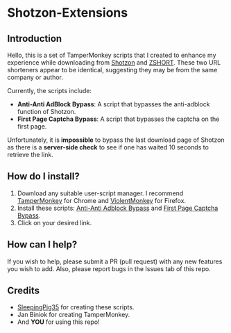 # Shotzon-Extensions

## Introduction

Hello, this is a set of TamperMonkey scripts that I created to enhance my experience while downloading from [Shotzon](https://shotzon.com/) and [ZSHORT](https://zshort.net/). These two URL shorteners appear to be identical, suggesting they may be from the same company or author.

Currently, the scripts include:

- **Anti-Anti AdBlock Bypass**: A script that bypasses the anti-adblock function of Shotzon.
- **First Page Captcha Bypass**: A script that bypasses the captcha on the first page.

Unfortunately, it is **impossible** to bypass the last download page of Shotzon as there is a **server-side check** to see if one has waited 10 seconds to retrieve the link.

## How do I install?

1. Download any suitable user-script manager. I recommend [TamperMonkey](https://chromewebstore.google.com/detail/tampermonkey/dhdgffkkebhmkfjojejmpbldmpobfkfo) for Chrome and [ViolentMonkey](https://chromewebstore.google.com/detail/violentmonkey/jinjaccalgkegednnccohejagnlnfdag) for Firefox.
2. Install these scripts: [Anti-Anti Adblock Bypass](https://raw.githubusercontent.com/SleepingPig35/Shotzon-Extensions/main/antiadblock.user.js) and [First Page Captcha Bypass](https://raw.githubusercontent.com/SleepingPig35/Shotzon-Extensions/main/captcha.user.js).
3. Click on your desired link.

## How can I help?

If you wish to help, please submit a PR (pull request) with any new features you wish to add. Also, please report bugs in the Issues tab of this repo.

## Credits

- [SleepingPig35](https://github.com/SleepingPig35) for creating these scripts.
- Jan Biniok for creating TamperMonkey.
- And **YOU** for using this repo!
